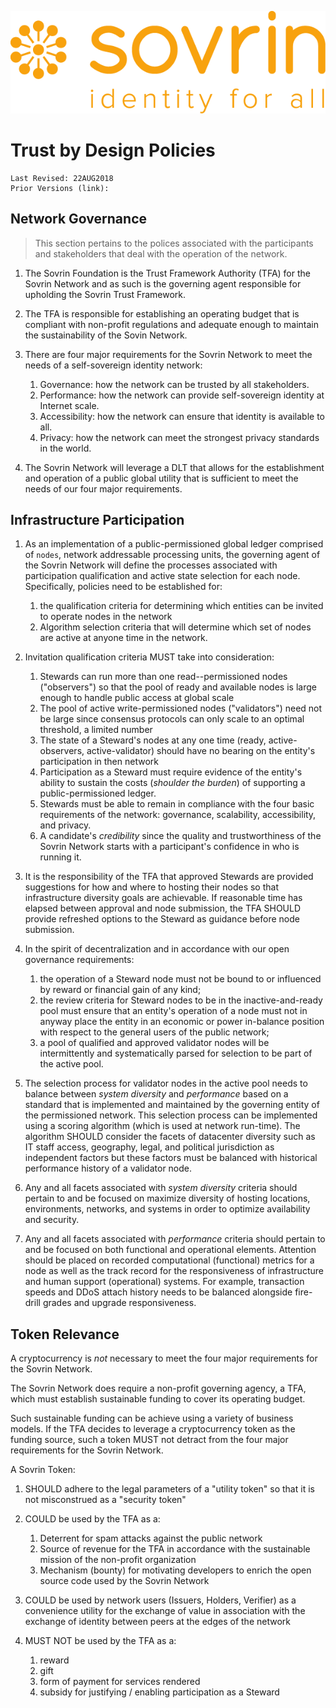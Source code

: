![logo](../images/banner.png)

# Trust by Design Policies
```
Last Revised: 22AUG2018
Prior Versions (link):

```
## Network Governance
>This section pertains to the polices associated with the participants and stakeholders that deal with the operation of the network.

1. The Sovrin Foundation is the Trust Framework Authority (TFA) for the Sovrin Network and as such is the governing agent responsible for upholding the Sovrin Trust Framework.

1. The TFA is responsible for establishing an operating budget that is compliant with non-profit regulations and adequate enough to maintain the sustainability of the Sovin Network.  

1. There are four major requirements for the Sovrin Network to meet the needs of a self-sovereign identity network:

   1. Governance: how the network can be trusted by all stakeholders.
   1. Performance: how the network can provide self-sovereign identity at Internet scale.
   1. Accessibility: how the network can ensure that identity is available to all.
   1. Privacy: how the network can meet the strongest privacy standards in the world.

1. The Sovrin Network will leverage a DLT that allows for the establishment and operation of a public global utility that is sufficient to meet the needs of our four major requirements.

## Infrastructure Participation
1. As an implementation of a public-permissioned global ledger comprised of ```nodes```, network addressable processing units, the governing agent of the Sovrin Network will define the processes associated with participation qualification and active state selection for each node. Specifically, policies need to be established for:

   1. the qualification criteria for determining which entities can be invited to operate nodes in the network
   1. Algorithm selection criteria that will determine which set of nodes are active at anyone time in the network.

1. Invitation qualification criteria MUST take into consideration:

   1. Stewards can run more than one read--permissioned nodes ("observers") so that the pool of ready and available nodes is large enough to handle public access at global scale
   1. The pool of active write-permissioned nodes ("validators") need not be large since consensus protocols can only scale to an optimal threshold, a limited number
   1. The state of a Steward's nodes at any one time (ready, active-observers, active-validator) should have no bearing on the entity's participation in then network
   1. Participation as a Steward must require evidence of the entity's ability to sustain the costs (*shoulder the burden*) of supporting a public-permissioned ledger.
   1. Stewards must be able to remain in compliance with the four basic requirements of the network: governance, scalability, accessibility, and privacy.
   1. A candidate's *credibility* since the quality and trustworthiness of the Sovrin Network starts with a participant's confidence in who is running it.

1. It is the responsibility of the TFA that approved Stewards are provided suggestions for how and where to hosting their nodes so that infrastructure diversity goals are achievable. If reasonable time has elapsed between approval and node submission, the TFA SHOULD provide refreshed options to the Steward as guidance before node submission.

1. In the spirit of decentralization and in accordance with our open governance requirements:

   1. the operation of a Steward node must not be bound to or influenced by reward or financial gain of any kind;
   1. the review criteria for Steward nodes to be in the inactive-and-ready pool must ensure that an entity's operation of a node must not in anyway place the entity in an economic or power in-balance position with respect to the general users of the public network;  
   1. a pool of qualified and approved validator nodes will be intermittently and systematically parsed for selection to be part of the active pool.

1. The selection process for validator nodes in the active pool needs to balance between *system diversity* and *performance* based on a standard that is implemented and maintained by the governing entity of the permissioned network. This selection process can be implemented using a scoring algorithm (which is used at network run-time). The algorithm SHOULD consider the facets of datacenter diversity such as IT staff access, geography, legal, and political jurisdiction as independent factors but these factors must be balanced with historical performance history of a validator node.

1. Any and all facets associated with *system diversity* criteria should pertain to and be focused on maximize diversity of hosting locations, environments, networks, and systems in order to optimize availability and security.

1. Any and all facets associated with *performance* criteria should  pertain to and be focused on both functional and operational elements. Attention should be placed on recorded computational (functional) metrics for a node as well as the track record for the responsiveness of infrastructure and human support (operational) systems. For example, transaction speeds and DDoS attach history needs to be balanced alongside fire-drill grades and upgrade responsiveness.

## Token Relevance
A cryptocurrency is *not* necessary to meet the four major requirements for the Sovrin Network.

The Sovrin Network does require a non-profit governing agency, a TFA, which must establish sustainable funding to cover its operating budget.

Such sustainable funding can be achieve using a variety of business models. If the TFA decides to leverage a cryptocurrency token as the funding source, such a token MUST not detract from the four major requirements for the Sovrin Network.

A Sovrin Token:

1. SHOULD adhere to the legal parameters of a "utility token" so that it is not misconstrued as a "security token"
1. COULD be used by the TFA as a:

   1. Deterrent for spam attacks against the public network
   1. Source of revenue for the TFA in accordance with the sustainable mission of the non-profit organization
   1. Mechanism (bounty) for motivating developers to enrich the open source code used by the Sovrin Network 

1. COULD be used by network users (Issuers, Holders, Verifier) as a convenience utility for the exchange of value in association with the exchange of identity between peers at the edges of the network
1. MUST NOT be used by the TFA as a:

   1. reward
   1. gift
   1. form of payment for services rendered
   1. subsidy for justifying / enabling participation as a Steward
